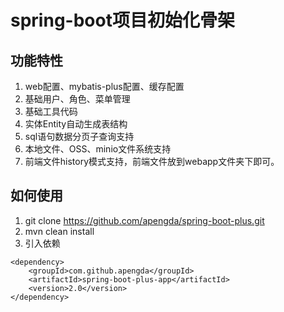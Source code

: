 # spring-boot项目初始化骨架

## 功能特性
1. web配置、mybatis-plus配置、缓存配置
2. 基础用户、角色、菜单管理
3. 基础工具代码
4. 实体Entity自动生成表结构
5. sql语句数据分页子查询支持
6. 本地文件、OSS、minio文件系统支持
7. 前端文件history模式支持，前端文件放到webapp文件夹下即可。

## 如何使用
1. git clone https://github.com/apengda/spring-boot-plus.git
2. mvn clean install
3. 引入依赖
```
<dependency>
    <groupId>com.github.apengda</groupId>
    <artifactId>spring-boot-plus-app</artifactId>
    <version>2.0</version>
</dependency>
```

